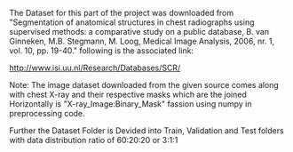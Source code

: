 The Dataset for this part of the project was downloaded from "Segmentation of anatomical structures in chest radiographs using supervised methods: a comparative study on a public 
database, B. van Ginneken, M.B. Stegmann, M. Loog,  Medical Image Analysis, 2006, nr. 1, vol. 10, pp. 19-40." following is the associated link:

http://www.isi.uu.nl/Research/Databases/SCR/

Note: The image dataset downloaded from the given source comes along with chest X-ray and their respective masks which are the joined Horizontally is "X-ray_Image:Binary_Mask" fassion using numpy in preprocessing code.

Further the Dataset Folder is Devided into Train, Validation and Test folders with data distribution ratio of 60:20:20 or 3:1:1
